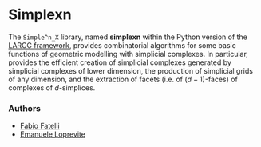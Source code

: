 # Simplexn

The ``Simple^n_X`` library, named **simplexn** within the Python version of the [LARCC framework](https://github.com/cvdlab/lar-cc), provides combinatorial algorithms for some basic functions of geometric modelling with simplicial complexes. In particular, provides the efficient creation of simplicial complexes generated by simplicial complexes of lower dimension, the production of simplicial grids of any dimension, and the extraction of facets (i.e. of ($d−1$)-faces) of complexes of $d$-simplices.

### Authors
- [Fabio Fatelli](https://github.com/ffatelli)
- [Emanuele Loprevite](https://github.com/EmaLoprevite)
